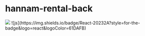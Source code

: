 # hannam-rental-back
<img src="https://capsule-render.vercel.app/api?type=waving&color=BDBDC8&height=150&section=header" />
![js](https://img.shields.io/badge/React-20232A?style=for-the-badge&logo=react&logoColor=61DAFB)


